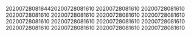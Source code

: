 2020072808184420200728081610
20200728081610
20200728081610
20200728081610
20200728081610
20200728081610
20200728081610
20200728081610
20200728081610
20200728081610
20200728081610
20200728081610
20200728081610
20200728081610
20200728081610
